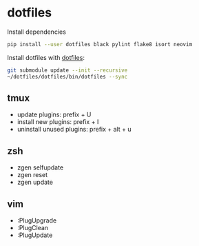 # dotfiles

Install dependencies
```bash
pip install --user dotfiles black pylint flake8 isort neovim
```

Install dotfiles with [dotfiles](https://github.com/jbernard/dotfiles):
```bash
git submodule update --init --recursive
~/dotfiles/dotfiles/bin/dotfiles --sync
```

## tmux
* update plugins: prefix + U
* install new plugins: prefix + I
* uninstall unused plugins: prefix + alt + u

## zsh
* zgen selfupdate
* zgen reset
* zgen update

## vim
* :PlugUpgrade
* :PlugClean
* :PlugUpdate

